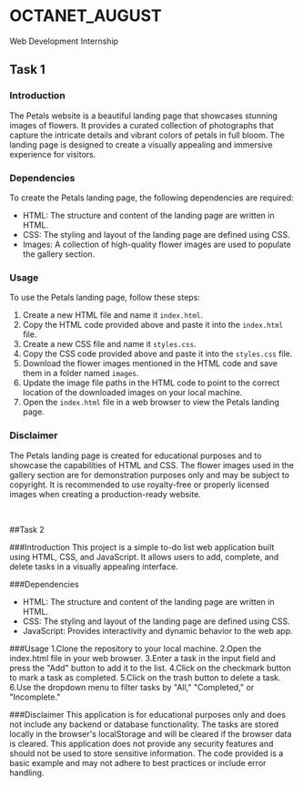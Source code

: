 # OCTANET_AUGUST
Web Development Internship
## Task 1
### Introduction
The Petals website is a beautiful landing page that showcases stunning images of flowers. It provides a curated collection of photographs that capture the intricate details and vibrant colors of petals in full bloom. The landing page is designed to create a visually appealing and immersive experience for visitors.

### Dependencies
To create the Petals landing page, the following dependencies are required:
- HTML: The structure and content of the landing page are written in HTML.
- CSS: The styling and layout of the landing page are defined using CSS.
- Images: A collection of high-quality flower images are used to populate the gallery section.

### Usage
To use the Petals landing page, follow these steps:
1. Create a new HTML file and name it `index.html`.
2. Copy the HTML code provided above and paste it into the `index.html` file.
3. Create a new CSS file and name it `styles.css`.
4. Copy the CSS code provided above and paste it into the `styles.css` file.
5. Download the flower images mentioned in the HTML code and save them in a folder named `images`.
6. Update the image file paths in the HTML code to point to the correct location of the downloaded images on your local machine.
7. Open the `index.html` file in a web browser to view the Petals landing page.

### Disclaimer
The Petals landing page is created for educational purposes and to showcase the capabilities of HTML and CSS. The flower images used in the gallery section are for demonstration purposes only and may be subject to copyright. It is recommended to use royalty-free or properly licensed images when creating a production-ready website.

<br>

##Task 2

###Introduction
This project is a simple to-do list web application built using HTML, CSS, and JavaScript. It allows users to add, complete, and delete tasks in a visually appealing interface.

###Dependencies
- HTML: The structure and content of the landing page are written in HTML.
- CSS: The styling and layout of the landing page are defined using CSS.
- JavaScript: Provides interactivity and dynamic behavior to the web app.

###Usage
1.Clone the repository to your local machine.
2.Open the index.html file in your web browser.
3.Enter a task in the input field and press the "Add" button to add it to the list.
4.Click on the checkmark button to mark a task as completed.
5.Click on the trash button to delete a task.
6.Use the dropdown menu to filter tasks by "All," "Completed," or "Incomplete."

###Disclaimer
This application is for educational purposes only and does not include any backend or database functionality. The tasks are stored locally in the browser's localStorage and will be cleared if the browser data is cleared. This application does not provide any security features and should not be used to store sensitive information. The code provided is a basic example and may not adhere to best practices or include error handling.

</br>
